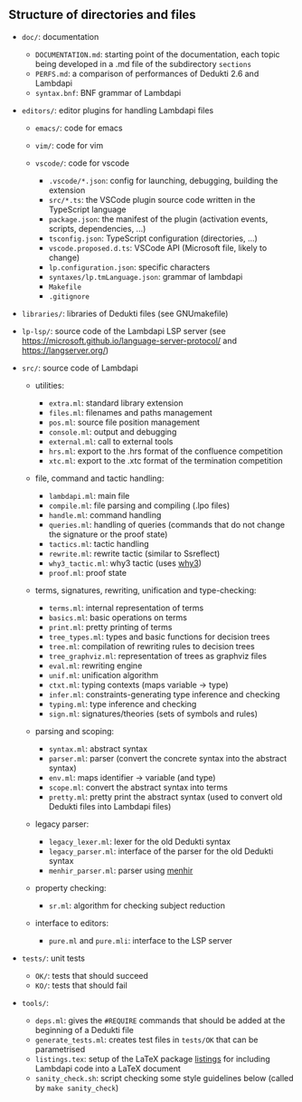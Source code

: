 Structure of directories and files
----------------------------------

* `doc/`: documentation

     - `DOCUMENTATION.md`: starting point of the documentation, each topic being developed in a .md file of the subdirectory `sections`
     - `PERFS.md`: a comparison of performances of Dedukti 2.6 and Lambdapi
     - `syntax.bnf`: BNF grammar of Lambdapi

* `editors/`: editor plugins for handling Lambdapi files

   + `emacs/`: code for emacs
   + `vim/`: code for vim
   + `vscode/`: code for vscode

     - `.vscode/*.json`: config for launching, debugging, building the extension
     - `src/*.ts`: the VSCode plugin source code written in the TypeScript language
     - `package.json`: the manifest of the plugin (activation events, scripts, dependencies, ...)
     - `tsconfig.json`: TypeScript configuration (directories, ...)
     - `vscode.proposed.d.ts`: VSCode API (Microsoft file, likely to change)
     - `lp.configuration.json`: specific characters
     - `syntaxes/lp.tmLanguage.json`: grammar of lambdapi
     - `Makefile`
     - `.gitignore`

* `libraries/`: libraries of Dedukti files (see GNUmakefile)

* `lp-lsp/`: source code of the Lambdapi LSP server (see https://microsoft.github.io/language-server-protocol/ and https://langserver.org/)

* `src/`: source code of Lambdapi

   + utilities:

     - `extra.ml`: standard library extension
     - `files.ml`: filenames and paths management
     - `pos.ml`: source file position management
     - `console.ml`: output and debugging
     - `external.ml`: call to external tools
     - `hrs.ml`: export to the .hrs format of the confluence competition
     - `xtc.ml`: export to the .xtc format of the termination competition

   + file, command and tactic handling:

     - `lambdapi.ml`: main file
     - `compile.ml`: file parsing and compiling (.lpo files)
     - `handle.ml`: command handling
     - `queries.ml`: handling of queries (commands that do not change the signature or the proof state)
     - `tactics.ml`: tactic handling
     - `rewrite.ml`: rewrite tactic (similar to Ssreflect)
     - `why3_tactic.ml`: why3 tactic (uses [why3](http://why3.lri.fr/))
     - `proof.ml`: proof state

   + terms, signatures, rewriting, unification and type-checking:

     - `terms.ml`: internal representation of terms
     - `basics.ml`: basic operations on terms
     - `print.ml`: pretty printing of terms
     - `tree_types.ml`: types and basic functions for decision trees
     - `tree.ml`: compilation of rewriting rules to decision trees
     - `tree_graphviz.ml`: representation of trees as graphviz files
     - `eval.ml`: rewriting engine
     - `unif.ml`: unification algorithm
     - `ctxt.ml`: typing contexts (maps variable -> type)
     - `infer.ml`: constraints-generating type inference and checking
     - `typing.ml`: type inference and checking
     - `sign.ml`: signatures/theories (sets of symbols and rules)

   + parsing and scoping:

     - `syntax.ml`: abstract syntax
     - `parser.ml`: parser (convert the concrete syntax into the abstract syntax)
     - `env.ml`: maps identifier -> variable (and type)
     - `scope.ml`: convert the abstract syntax into terms
     - `pretty.ml`: pretty print the abstract syntax (used to convert old Dedukti files into Lambdapi files)

   + legacy parser:

     - `legacy_lexer.ml`: lexer for the old Dedukti syntax
     - `legacy_parser.ml`: interface of the parser for the old Dedukti syntax
     - `menhir_parser.ml`: parser using [menhir](http://gallium.inria.fr/~fpottier/menhir/)

   + property checking:

     - `sr.ml`: algorithm for checking subject reduction

   + interface to editors:

     - `pure.ml` and `pure.mli`: interface to the LSP server

* `tests/`: unit tests
   - `OK/`: tests that should succeed
   - `KO/`: tests that should fail

* `tools/`:
   - `deps.ml`: gives the `#REQUIRE` commands that should be added at the beginning of a Dedukti file
   - `generate_tests.ml`: creates test files in `tests/OK` that can be parametrised
   - `listings.tex`: setup of the LaTeX package [listings](https://www.ctan.org/pkg/listings) for including Lambdapi code into a LaTeX document
   - `sanity_check.sh`: script checking some style guidelines below (called by `make sanity_check`)
